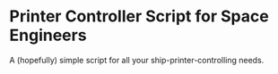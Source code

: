 # Printer Controller Script for Space Engineers

A (hopefully) simple script for all your ship-printer-controlling needs.
